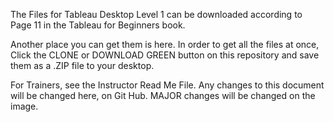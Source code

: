 The Files for Tableau Desktop Level 1 can be downloaded according to Page 11 in the Tableau for Beginners book.

Another place you can get them is here.  In order to get all the files at once, Click the CLONE or DOWNLOAD GREEN button on this repository and save them as a .ZIP file to your desktop.

For Trainers, see the Instructor Read Me File.  Any changes to this document will be changed here, on Git Hub.  MAJOR changes will be changed on the image.
